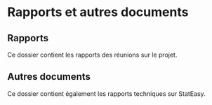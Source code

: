 # Rapports et autres documents

## Rapports

Ce dossier contient les rapports des réunions sur le projet.  

## Autres documents

Ce dossier contient également les rapports techniques sur StatEasy.  